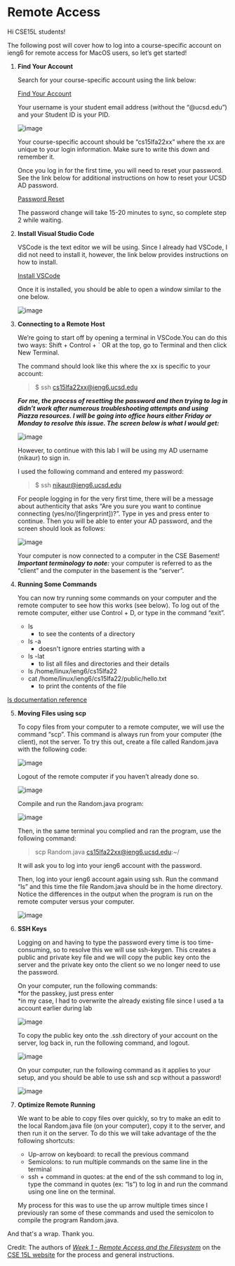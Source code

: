 # Remote Access 
Hi CSE15L students!

The following post will cover how to log into a course-specific account on ieng6 for remote access for MacOS users, so let’s get started! 

1. **Find Your Account**

    Search for your course-specific account using the link below: 

    [Find Your Account](https://sdacs.ucsd.edu/~icc/index.php)

    Your username is your student email address (without the “@ucsd.edu”) and your Student ID is your PID. 

    ![image](step1.png)

    Your course-specific account should be “cs15lfa22xx” where the xx are unique to your login information. Make sure to write this down and remember it. 

    Once you log in for the first time, you will need to reset your password. See the link below for additional instructions on how to reset your UCSD AD password. 

    [Password Reset](https://docs.google.com/document/d/1hs7CyQeh-MdUfM9uv99i8tqfneos6Y8bDU0uhn1wqho/edit)

    The password change will take 15-20 minutes to sync, so complete step 2 while waiting.

2. **Install Visual Studio Code**
    
    VSCode is the text editor we will be using. Since I already had VSCode, I did not need to install it, however, the link below provides instructions on how to install. 
    
    [Install VSCode](https://code.visualstudio.com/)

    Once it is installed, you should be able to open a window similar to the one below. 

    ![image](step2.png)

3. **Connecting to a Remote Host**
	
    We’re going to start off by opening a terminal in VSCode.You can do this two ways: Shift + Control + ` OR at the top, go to Terminal and then click New Terminal. 

    The command should look like this where the xx is specific to your account:
    > $ ssh cs15lfa22xx@ieng6.ucsd.edu

    ***For me, the process of resetting the password and then trying to log in didn’t work after numerous troubleshooting attempts and using Piazza resources. I will be going into office hours either Friday or Monday to resolve this issue. The screen below is what I would get:***
    
    ![image](step3error.png)

    However, to continue with this lab I will be using my AD username (nikaur) to sign in. 

    I used the following command and entered my password: 
    > $ ssh nikaur@ieng6.ucsd.edu 

    For people logging in for the very first time, there will be a message about authenticity that asks “Are you sure you want to continue connecting (yes/no/[fingerprint])?”. Type in yes and press enter to continue. Then you will be able to enter your AD password, and the screen should look as follows: 

    ![image](step3.png)

    Your computer is now connected to a computer in the CSE Basement! 
    ***Important terminology to note:*** your computer is referred to as the “client” and the computer in the basement is the “server”. 

4. **Running Some Commands**
    
    You can now try running some commands on your computer and the remote computer to see how this works (see below). To log out of the remote computer, either use Control + D, or type in the command “exit”. 
    * ls
        * to see the contents of a directory 
    * ls -a
        * doesn't ignore entries starting with a 
    * ls -lat
        * to list all files and directories and their details
    * ls /home/linux/ieng6/cs15lfa22 
    * cat /home/linux/ieng6/cs15lfa22/public/hello.txt
        * to print the contents of the file 

[ls documentation reference](https://man7.org/linux/man-pages/man1/ls.1.html)

5. **Moving Files using scp**

    To copy files from your computer to a remote computer, we will use the command “scp”. This command is always run from your computer (the client), not the server. To try this out, create a file called Random.java with the following code: 

    ![image](step5.png)

    Logout of the remote computer if you haven’t already done so. 

    ![image](step5.2.png)

    Compile and run the Random.java program: 

    ![image](step5.3.png)

    Then, in the same terminal you complied and ran the program, use the following command: 
    
    >scp Random.java cs15lfa22xx@ieng6.ucsd.edu:~/

    It will ask you to log into your ieng6 account with the password. 

    Then, log into your ieng6 account again using ssh. Run the command “ls” and this time the file Random.java should be in the home directory. 
    Notice the differences in the output when the program is run on the remote computer versus your computer. 

    ![image](step5.4.png)

6. **SSH Keys** 
    
    Logging on and having to type the password every time is too time-consuming, so to resolve this we will use ssh-keygen. This creates a public and private key file and we will copy the public key onto the server and the private key onto the client so we no longer need to use the password. 

    On your computer, run the following commands:\
        *for the passkey, just press enter\
        *in my case, I had to overwrite the already existing file since I used a ta account earlier during lab 
    
    ![image](step6.1.png)

    To copy the public key onto the .ssh directory of your account on the server, log back in, run the following command, and logout. 

    ![image](step6.2.png)

    On your computer, run the following command as it applies to your setup, and you should be able to use ssh and scp without a password! 

    ![image](step6.3.png)

7. **Optimize Remote Running** 
    
    We want to be able to copy files over quickly, so try to make an edit to the local Random.java file (on your computer), copy it to the server, and then run it on the server.
    To do this we will take advantage of the the following shortcuts: 
    * Up-arrow on keyboard: to recall the previous command 
    * Semicolons: to run multiple commands on the same line in the terminal 
    * ssh + command in quotes: at the end of the ssh command to log in, type the command in quotes (ex: “ls”) to log in and run the command using one line on the terminal. 

    My process for this was to use the up arrow multiple times since I previously ran some of these commands and used the semicolon to compile the program Random.java. 

And that's a wrap. Thank you.

Credit: The authors of [*Week 1 - Remote Access and the Filesystem*](https://ucsd-cse15l-f22.github.io/week/week1/#week1-lab-report) on the [CSE 15L website](https://ucsd-cse15l-f22.github.io) for the process and general instructions. 
